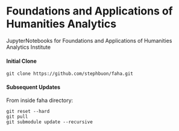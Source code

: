 # Foundations and Applications of Humanities Analytics

JupyterNotebooks for Foundations and Applications of Humanities Analytics Institute


#### Initial Clone

`git clone https://github.com/stephbuon/faha.git`

#### Subsequent Updates

From inside faha directory:

```
git reset --hard
git pull
git submodule update --recursive 
```
